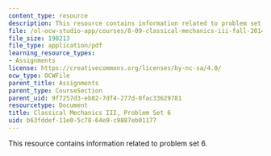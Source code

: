 ```yaml
---
content_type: resource
description: This resource contains information related to problem set 6.
file: /ol-ocw-studio-app/courses/8-09-classical-mechanics-iii-fall-2014/b63fddef11e05c7864e9c9887eb01177_MIT8_09F14_pset6.pdf
file_size: 198213
file_type: application/pdf
learning_resource_types:
- Assignments
license: https://creativecommons.org/licenses/by-nc-sa/4.0/
ocw_type: OCWFile
parent_title: Assignments
parent_type: CourseSection
parent_uid: 9f7257d3-eb82-7df4-277d-0fac33629781
resourcetype: Document
title: Classical Mechanics III, Problem Set 6
uid: b63fddef-11e0-5c78-64e9-c9887eb01177
---
```

This resource contains information related to problem set 6.